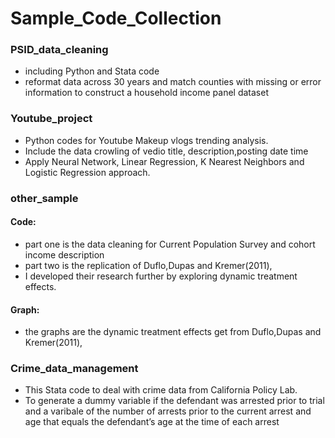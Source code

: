 # Sample_Code_Collection

### PSID_data_cleaning
- including Python and Stata code
- reformat data across 30 years and match counties with missing or error information to construct a household income panel dataset

### Youtube_project
- Python codes for Youtube Makeup vlogs trending analysis. 
- Include the data crowling of vedio  title, description,posting date time
- Apply Neural Network, Linear Regression, K Nearest Neighbors and Logistic Regression approach.

### other_sample

#### Code:
- part one is the data cleaning for Current Population Survey and cohort income description
- part two is the replication of Duflo,Dupas and Kremer(2011), 
- I developed their research further by exploring dynamic treatment effects.

#### Graph: 
- the graphs are the dynamic treatment effects get from Duflo,Dupas and Kremer(2011),


### Crime_data_management
- This Stata code to deal with crime data from California Policy Lab. 
- To generate  a dummy variable if the defendant was arrested prior to trial and a varibale of the number of arrests prior to the current arrest
and age that equals the defendant’s age at the time of each arrest

